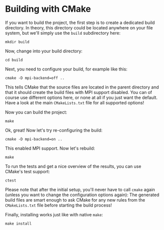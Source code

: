 # Building with CMake

If you want to build the project, the first step is to create a dedicated build
directory. In theory, this directory could be located anywhere on your file
system, but we'll simply use the ```build``` subdirectory here:

    mkdir build

Now, change into your build directory:

    cd build

Next, you need to configure your build, for example like this:

    cmake -D mpi-backend=off ..

This tells CMake that the source files are located in the parent directory and
that it should create the build files with MPI support disabled. You can of
course use different options here, or none at all if you just want the default.
Have a look at the main ```CMakeLists.txt``` file for all supported options!

Now you can build the project:

    make

Ok, great! Now let's try re-configuring the build:

    cmake -D mpi-backend=on ..

This enabled MPI support. Now let's rebuild:

    make

To run the tests and get a nice overview of the results, you can use CMake's
test support:

    ctest

Please note that after the initial setup, you'll never have to call ```cmake```
again (unless you want to change the configuration options again): The generated
build files are smart enough to ask CMake for any new rules from the
```CMakeLists.txt``` file before starting the build process!

Finally, installing works just like with native ```make```:

    make install
